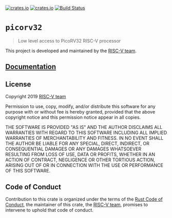 [![crates.io](https://img.shields.io/crates/d/picorv32.svg)](https://crates.io/crates/picorv32)
[![crates.io](https://img.shields.io/crates/v/picorv32.svg)](https://crates.io/crates/picorv32)
[![Build Status](https://travis-ci.org/ilya-epifanov/picorv32-rs.svg?branch=master)](https://travis-ci.org/ilya-epifanov/picorv32)

# `picorv32`

> Low level access to PicoRV32 RISC-V processor

This project is developed and maintained by the [RISC-V team][team].

## [Documentation](https://docs.rs/crate/picorv32)

## License

Copyright 2019 [RISC-V team][team]

Permission to use, copy, modify, and/or distribute this software for any purpose
with or without fee is hereby granted, provided that the above copyright notice
and this permission notice appear in all copies.

THE SOFTWARE IS PROVIDED "AS IS" AND THE AUTHOR DISCLAIMS ALL WARRANTIES WITH
REGARD TO THIS SOFTWARE INCLUDING ALL IMPLIED WARRANTIES OF MERCHANTABILITY AND
FITNESS. IN NO EVENT SHALL THE AUTHOR BE LIABLE FOR ANY SPECIAL, DIRECT,
INDIRECT, OR CONSEQUENTIAL DAMAGES OR ANY DAMAGES WHATSOEVER RESULTING FROM LOSS
OF USE, DATA OR PROFITS, WHETHER IN AN ACTION OF CONTRACT, NEGLIGENCE OR OTHER
TORTIOUS ACTION, ARISING OUT OF OR IN CONNECTION WITH THE USE OR PERFORMANCE OF
THIS SOFTWARE.

## Code of Conduct

Contribution to this crate is organized under the terms of the [Rust Code of
Conduct][CoC], the maintainer of this crate, the [RISC-V team][team], promises
to intervene to uphold that code of conduct.

[CoC]: CODE_OF_CONDUCT.md
[team]: https://github.com/rust-embedded/wg#the-riscv-team